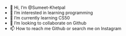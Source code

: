 - 👋 Hi, I’m @Sumeet-Khetpal
- 👀 I’m interested in learning programming
- 🌱 I’m currently learning CS50
- 💞️ I’m looking to collaborate on Github
- 📫 How to reach me Github or search me on Instagram

<!---
Sumeet-Khetpal/Sumeet-Khetpal is a ✨ special ✨ repository because its `README.md` (this file) appears on your GitHub profile.
You can click the Preview link to take a look at your changes.
--->
